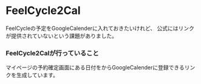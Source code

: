 
# FeelCycle2Cal

  FeelCycleの予定をGoogleCalenderに入れておきたいけれど、
  公式にはリンクが提供されていないという課題がありました。

### FeelCycle2Calが行っていること

  マイページの予約確定画面にある日付をからGoogleCalenderに登録できるリンクを生成しています。
